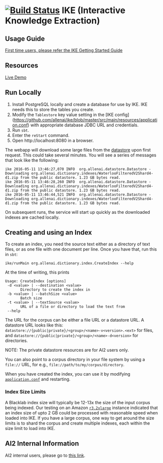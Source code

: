 [![Build Status](https://semaphoreci.com/api/v1/allenai/ike/branches/master/shields_badge.svg)](https://semaphoreci.com/allenai/ike)
IKE (Interactive Knowledge Extraction)
======================================

## Usage Guide
[First time users, please refer the IKE Getting Started Guide](USAGE-GUIDE.md)

## Resources
[Live Demo](http://ike.allenai.org/)

## Run Locally
1. Install PostgreSQL locally and create a database for use by IKE. IKE needs this to store the tables you create.
2. Modify the `Tablestore` key value setting in the [IKE config] (https://github.com/allenai/ike/blob/master/src/main/resources/application.conf) with appropriate database JDBC URL and credentials.
3. Run `sbt`.
4. Enter the `reStart` command.
5. Open http://localhost:8080 in a browser.

The webapp will download some large files from the [datastore](https://github.com/allenai/datastore) upon first request. This could take several minutes. You will see a series of messages that look like the following:

```
ike 2016-05-11 13:46:27,070 INFO  org.allenai.datastore.Datastore - Downloading org.allenai.dictionary.indexes/WaterlooFilteredV2Shard4-d1.zip from the public datastore. 1.23 GB bytes read.
ike 2016-05-11 13:46:28,260 INFO  org.allenai.datastore.Datastore - Downloading org.allenai.dictionary.indexes/WaterlooFilteredV2Shard4-d1.zip from the public datastore. 1.23 GB bytes read.
ike 2016-05-11 13:46:44,521 INFO  org.allenai.datastore.Datastore - Downloading org.allenai.dictionary.indexes/WaterlooFilteredV2Shard4-d1.zip from the public datastore. 1.23 GB bytes read.
```
On subsequent runs, the service will start up quickly as the downloaded indexes are cached locally.

## Creating and using an Index
To create an index, you need the source text either as a directory of text files, or as one file with one document per line. Once you have that, run this in `sbt`:
```
ike/runMain org.allenai.dictionary.index.CreateIndex --help
```
At the time of writing, this prints
```
Usage: CreateIndex [options]
 -d <value> | --destination <value>
       Directory to create the index in
 -b <value> | --batchSize <value>
       Batch size
 -t <value> | --textSource <value>
       URL of a file or directory to load the text from
 --help
```
The URL for the corpus can be either a file URL or a datastore URL. A datastore URL looks like this: `datastore://{public|private}/<group>/<name>-v<version>.<ext>` for files, and `datastore://{public|private}/<group>/<name>-d<version>` for directories.

NOTE: The private datastore resources are for AI2 users only.

You can also point to a corpus directory in your file system by using a `file://` URL, for e.g., `file://path/to/my/corpus/directory`.

When you have created the index, you can use it by modifying [`application.conf`](src/main/resources/application.conf) and restarting.

### Index Size Limits

A Blacklab index size will typically be 12-13x the size of the input corpus being indexed.
Our testing on an Amazon [`r3.2xlarge`](https://aws.amazon.com/ec2/instance-types/) instance indicated that an index size of upto 2 GB could be processed with reasonable speed when loaded into IKE. If you have a large corpus, one way to get around the size limits is to shard the corpus and create multiple indexes, each within the size limit to load into IKE.


## AI2 Internal Information
AI2 internal users, please go to [this link](README-AI2.md).
